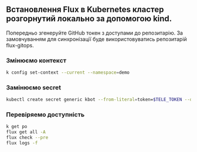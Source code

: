 ## Встановлення Flux в Kubernetes кластер розгорнутий локально за допомогою kind.

Попередньо згенеруйте GitHub токен з доступами до репозитарію.
За замовчуванням для синхронізації буде використовуватись репозитарій flux-gitops.

### Змінюємо контекcт
```sh
k config set-context --current --namespace=demo
```

### Замінюємо secret
```sh
kubectl create secret generic kbot --from-literal=token=$TELE_TOKEN --dry-run=client -o yaml | kubectl apply -f -
```

### Перевіряемо доступність
```sh
k get po
flux get all -A
flux check --pre
flux logs -f 
```
